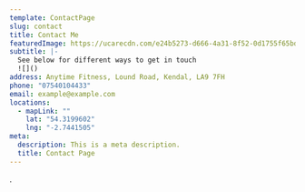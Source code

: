 ```yaml
---
template: ContactPage
slug: contact
title: Contact Me
featuredImage: https://ucarecdn.com/e24b5273-d666-4a31-8f52-0d1755f65bda/
subtitle: |-
  See below for different ways to get in touch
  ![]()
address: Anytime Fitness, Lound Road, Kendal, LA9 7FH
phone: "07540104433"
email: example@example.com
locations:
  - mapLink: ""
    lat: "54.3199602"
    lng: "-2.7441505"
meta:
  description: This is a meta description.
  title: Contact Page
---
```

.
